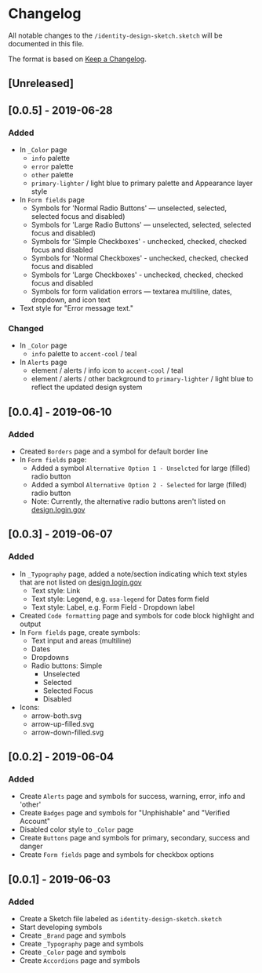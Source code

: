 # Changelog
All notable changes to the `/identity-design-sketch.sketch` will be documented in this file.

The format is based on [Keep a Changelog](https://keepachangelog.com/en/1.0.0/).

## [Unreleased]

## [0.0.5] - 2019-06-28

### Added

- In `_Color` page
    - `info` palette
    - `error` palette
    - `other` palette
    - `primary-lighter` / light blue to primary palette and Appearance layer style
- In `Form fields` page
    - Symbols for 'Normal Radio Buttons' — unselected, selected, selected focus and disabled)
    - Symbols for 'Large Radio Buttons' — unselected, selected, selected focus and disabled)
    - Symbols for 'Simple Checkboxes' - unchecked, checked, checked focus and disabled
    - Symbols for 'Normal Checkboxes' - unchecked, checked, checked focus and disabled
    - Symbols for 'Large Checkboxes' - unchecked, checked, checked focus and disabled
    - Symbols for form validation errors — textarea multiline, dates, dropdown, and icon text
- Text style for "Error message text."

### Changed

- In `_Color` page
    - `info` palette to `accent-cool` / teal
- In `Alerts` page
    - element / alerts / info icon to `accent-cool` / teal
    - element / alerts / other background to `primary-lighter` / light blue to reflect the updated design system

## [0.0.4] - 2019-06-10

### Added

- Created `Borders` page and a symbol for default border line
- In `Form fields` page:
    - Added a symbol `Alternative Option 1 - Unselcted` for large (filled) radio button
    - Added a symbol `Alternative Option 2 - Selected` for large (filled) radio button
    - Note: Currently, the alternative radio buttons aren't listed on [design.login.gov](https://design.login.gov)

## [0.0.3] - 2019-06-07

### Added

- In `_Typography` page, added a note/section indicating which text styles that are not listed on [design.login.gov](https://design.login.gov/)
  - Text style: Link
  - Text style: Legend, e.g. `usa-legend` for Dates form field
  - Text style: Label, e.g. Form Field - Dropdown label
- Created `Code formatting` page and symbols for code block highlight and output
- In `Form fields` page, create symbols:
  - Text input and areas (multiline)
  - Dates
  - Dropdowns
  - Radio buttons: Simple
    - Unselected
    - Selected
    - Selected Focus
    - Disabled
- Icons:
  - arrow-both.svg
  - arrow-up-filled.svg
  - arrow-down-filled.svg

## [0.0.2] - 2019-06-04

### Added

- Create `Alerts` page and symbols for success, warning, error, info and 'other'
- Create `Badges` page and symbols for "Unphishable" and "Verified Account"
- Disabled color style to `_Color` page
- Create `Buttons` page and symbols for primary, secondary, success and danger
- Create `Form fields` page and symbols for checkbox options

## [0.0.1] - 2019-06-03

### Added

- Create a Sketch file labeled as `identity-design-sketch.sketch`
- Start developing symbols
- Create `_Brand` page and symbols
- Create `_Typography` page and symbols
- Create `_Color` page and symbols
- Create `Accordions` page and symbols
